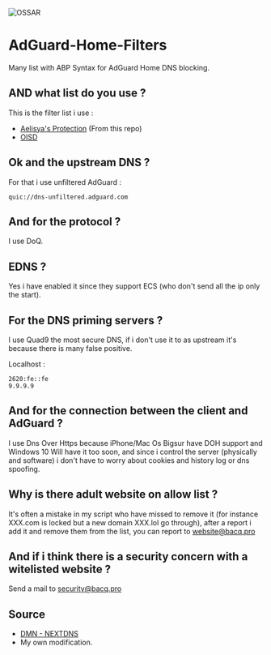 ![OSSAR](https://github.com/macqael/AdGuard-Home-Filters/workflows/OSSAR/badge.svg)
# AdGuard-Home-Filters
Many list with ABP Syntax for AdGuard Home DNS blocking.

## AND what list do you use ?
This is the filter list i use :
- [Aelisya's Protection](https://raw.githubusercontent.com/macqael/AdGuard-Home-Filters/main/AdGuard-Home/Aelisya's-Protect-Basic.abp) (From this repo)
- [OISD](https://abp.oisd.nl/)

## Ok and the upstream DNS ?
For that i use unfiltered AdGuard :

    quic://dns-unfiltered.adguard.com

## And for the protocol ?
I use DoQ.

## EDNS ?
Yes i have enabled it since they support ECS (who don't send all the ip only the start).

## For the DNS priming servers ?
I use Quad9 the most secure DNS, if i don't use it to as upstream it's because there is many false positive.

Localhost :

    2620:fe::fe
    9.9.9.9

## And for the connection between the client and AdGuard ?
I use Dns Over Https because iPhone/Mac Os Bigsur have DOH support and Windows 10 Will have it too soon, and since i control the server (physically and software) i don't have to worry about cookies and history log or dns spoofing.

## Why is there adult website on allow list ?
It's often a mistake in my script who have missed to remove it (for instance XXX.com is locked but a new domain XXX.lol go through), after a report i add it and remove them from the list, you can report to website@bacq.pro

## And if i think there is a security concern with a witelisted website ?
Send a mail to security@bacq.pro

## Source
- [DMN - NEXTDNS](https://github.com/nextdns/metadata/)
- My own modification.
